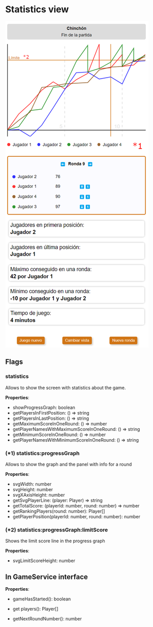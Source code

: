 # Statistics view

![statistics view](./images/statistics.png)

## Flags

### statistics

Allows to show the screen with statistics about the game.

**Properties**:

- showProgressGraph: boolean
- getPlayersInFirstPosition: () => string
- getPlayersInLastPosition: () => string
- getMaximumScoreInOneRound: () => number
- getPlayerNamesWithMaximumScoreInOneRound: () => string
- getMinimumScoreInOneRound: () => number
- getPlayerNamesWithMinimumScoreInOneRound: () => string

### (*1) statistics:progressGraph

Allows to show the graph and the panel with info for a round

**Properties**:

- svgWidth: number
- svgHeight: number
- svgXAxisHeight: number
- getSvgPlayerLine: (player: Player) => string
- getTotalScore: (playerId: number, round: number) => number
- getRankingPlayers(round: number): Player[]
- getPlayerPosition(playerId: number, round: number): number

### (*2) statistics:progressGraph:limitScore

Shows the limit score line in the progress graph

**Properties**:

- svgLimitScoreHeight: number

## In GameService interface

**Properties**:

- gameHasStarted(): boolean

- get players(): Player[]

- getNextRoundNumber(): number
